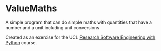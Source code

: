 ValueMaths
==========

A simple program that can do simple maths with quantities that have a number and a unit including unit conversions
 
Created as an exercise for the UCL [Research Software Engineering with Python](http://development.rc.ucl.ac.uk/training/engineering/) course.
